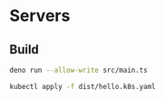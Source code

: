 # Servers

## Build

```bash
deno run --allow-write src/main.ts

kubectl apply -f dist/hello.k8s.yaml
```
